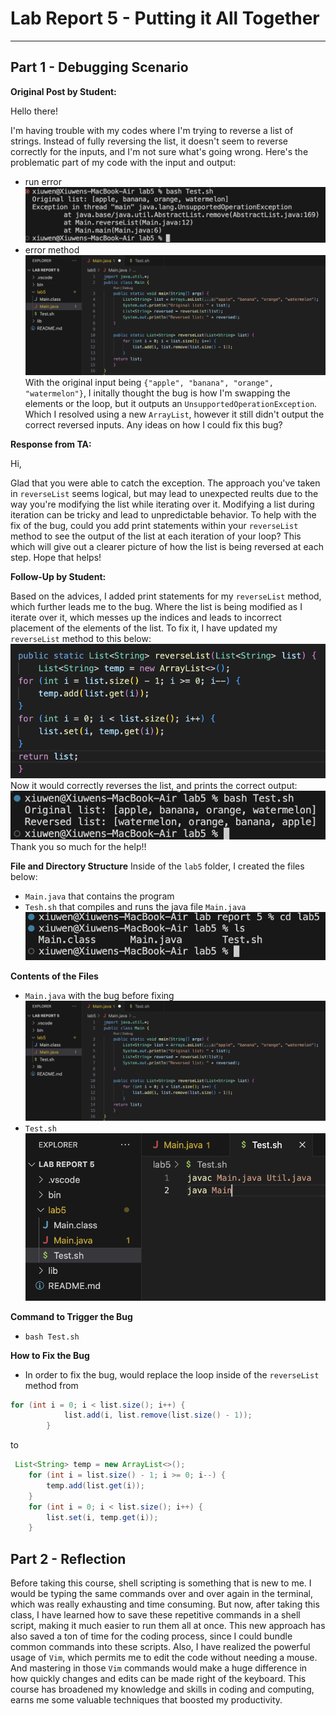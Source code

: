 # **Lab Report 5 - Putting it All Together**
---
## **Part 1 - Debugging Scenario**
**Original Post by Student:**

Hello there!

I'm having trouble with my codes where I'm trying to reverse a list of strings. Instead of fully reversing the list, it doesn't seem to reverse correctly for the inputs, and I'm not sure what's going wrong. Here's the problematic part of my code with the input and output:
- run error
![Image](error.png)
- error method
![Image](Mainbefore.png)
With the original input being `{"apple", "banana", "orange", "watermelon"}`, I initally thought the bug is how I'm swapping the elements or the loop, but it outputs an `UnsupportedOperationException`. Which I resolved using a new `ArrayList`, however it still didn't output the correct reversed inputs. Any ideas on how I could fix this bug?

**Response from TA:**

Hi,

Glad that you were able to catch the exception. The approach you've taken in `reverseList` seems logical, but may lead to unexpected reults due to the way you're modifying the list while iterating over it. Modifying a list during iteration can be tricky and lead to unpredictable behavior. To help with the fix of the bug, could you add print statements within your `reverseList` method to see the output of the list at each iteration of your loop? This which will give out a clearer picture of how the list is being reversed at each step. Hope that helps!

**Follow-Up by Student:**

Based on the advices, I added print statements for my `reverseList` method, which further leads me to the bug. Where the list is being modified as I iterate over it, which messes up the indices and leads to incorrect placement of the elements of the list. To fix it, I have updated my `reverseList` method to this below:
![Image](correctMethod.png)
Now it would correctly reverses the list, and prints the correct output:
![Image](correctOutput.png) 
Thank you so much for the help!!

**File and Directory Structure**
Inside of the `lab5` folder, I created the files below:
- `Main.java` that contains the program
- `Tesh.sh` that compiles and runs the java file `Main.java`
  ![Image](files.png)

**Contents of the Files**
- `Main.java` with the bug before fixing
  ![Image](Mainbefore.png)
- `Test.sh`
  ![Image](test.png)

**Command to Trigger the Bug**
- `bash Test.sh`

**How to Fix the Bug**
- In order to fix the bug, would replace the loop inside of the `reverseList` method from 
```java
for (int i = 0; i < list.size(); i++) {
            list.add(i, list.remove(list.size() - 1));
        }
```
to
```java
 List<String> temp = new ArrayList<>();
    for (int i = list.size() - 1; i >= 0; i--) {
        temp.add(list.get(i));
    }
    for (int i = 0; i < list.size(); i++) {
        list.set(i, temp.get(i));
    }
```

## **Part 2 - Reflection**
Before taking this course, shell scripting is something that is new to me. I would be typing the same commands over and over again in the terminal, which was really exhausting and time consuming. But now, after taking this class, I have learned how to save these repetitive commands in a shell script, making it much easier to run them all at once. This new approach has also saved a ton of time for the coding process, since I could bundle common commands into these scripts. Also, I have realized the powerful usage of `Vim`, which permits me to edit the code without needing a mouse. And mastering in those `Vim` commands would make a huge difference in how quickly changes and edits can be made right of the keyboard. This course has broadened my knowledge and skills in coding and computing, earns me some valuable techniques that boosted my productivity.




